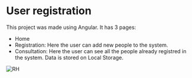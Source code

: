 # User registration
This project was made using Angular. It has 3 pages:
- Home
- Registration: Here the user can add new people to the system.
- Consultation: Here the user can see all the people already registred in the system.
Data is stored on Local Storage.

![RH](https://user-images.githubusercontent.com/107824361/212492181-fd5363bc-6a1a-4b35-b3a2-f4b5c9d23d51.png)
